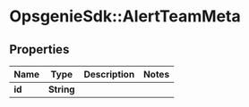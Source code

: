# OpsgenieSdk::AlertTeamMeta

## Properties
Name | Type | Description | Notes
------------ | ------------- | ------------- | -------------
**id** | **String** |  | 


